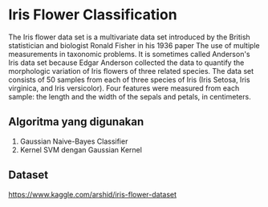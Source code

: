 # Iris Flower Classification
The Iris flower data set is a multivariate data set introduced by the British statistician and biologist Ronald Fisher in his 1936 paper The use of multiple measurements in taxonomic problems. It is sometimes called Anderson's Iris data set because Edgar Anderson collected the data to quantify the morphologic variation of Iris flowers of three related species. The data set consists of 50 samples from each of three species of Iris (Iris Setosa, Iris virginica, and Iris versicolor). Four features were measured from each sample: the length and the width of the sepals and petals, in centimeters.
## Algoritma yang digunakan
1. Gaussian Naive-Bayes Classifier
2. Kernel SVM dengan Gaussian Kernel
## Dataset
https://www.kaggle.com/arshid/iris-flower-dataset
